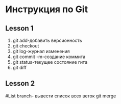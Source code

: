 # Инструкция по Git
## Lesson 1
1. git add-добавить версионность
2. git checkout
3. git log-журнал изменения
4. git commit -m-создание коммита
5. git status-текущее состояние гита
6. git diff
## Lesson 2
#List
branch- вывести список всех веток
git merge